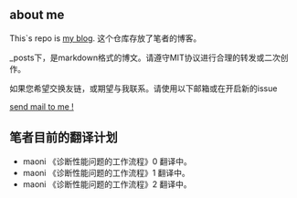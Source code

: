 ## about me

This`s repo is [my blog](https://murph.site/).
这个仓库存放了笔者的博客。

_posts下，是markdown格式的博文。请遵守MIT协议进行合理的转发或二次创作。

如果您希望交换友链，或期望与我联系。请使用以下邮箱或在开启新的issue

[send mail to me !](mailto:lion.zhang@mail.com)

## 笔者目前的翻译计划

* maoni 《诊断性能问题的工作流程》0 翻译中。
* maoni 《诊断性能问题的工作流程》1 翻译中。
* maoni 《诊断性能问题的工作流程》2 翻译中。

